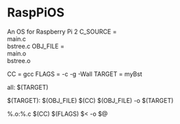 # RaspPiOS
An OS for Raspberry Pi 2
C_SOURCE = \
			main.c \
			bstree.c
OBJ_FILE = \
			main.o \
			bstree.o
			
CC = gcc
FLAGS = -c -g -Wall
TARGET = myBst

all: $(TARGET)

$(TARGET): $(OBJ_FILE)
	$(CC) $(OBJ_FILE) -o $(TARGET)
	
%.o:%.c
	$(CC) $(FLAGS) $< -o $@

